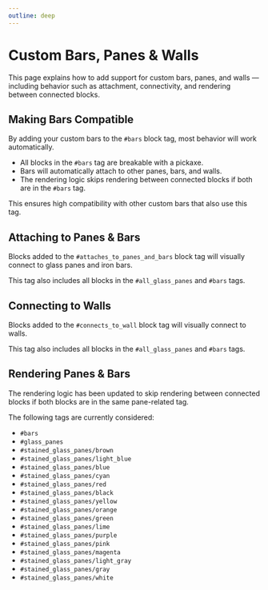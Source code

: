 ```yaml
---
outline: deep
---
```


# Custom Bars, Panes & Walls

This page explains how to add support for custom bars, panes, and walls — including behavior such as attachment, connectivity, and rendering between connected blocks.

## Making Bars Compatible

By adding your custom bars to the `#bars` block tag, most behavior will work automatically.

- All blocks in the `#bars` tag are breakable with a pickaxe.
- Bars will automatically attach to other panes, bars, and walls.
- The rendering logic skips rendering between connected blocks if both are in the `#bars` tag.

This ensures high compatibility with other custom bars that also use this tag.

## Attaching to Panes & Bars

Blocks added to the `#attaches_to_panes_and_bars` block tag will visually connect to glass panes and iron bars.

This tag also includes all blocks in the `#all_glass_panes` and `#bars` tags.

## Connecting to Walls

Blocks added to the `#connects_to_wall` block tag will visually connect to walls.

This tag also includes all blocks in the `#all_glass_panes` and `#bars` tags.

## Rendering Panes & Bars

The rendering logic has been updated to skip rendering between connected blocks if both blocks are in the same pane-related tag.

The following tags are currently considered:

- `#bars`
- `#glass_panes`
- `#stained_glass_panes/brown`
- `#stained_glass_panes/light_blue`
- `#stained_glass_panes/blue`
- `#stained_glass_panes/cyan`
- `#stained_glass_panes/red`
- `#stained_glass_panes/black`
- `#stained_glass_panes/yellow`
- `#stained_glass_panes/orange`
- `#stained_glass_panes/green`
- `#stained_glass_panes/lime`
- `#stained_glass_panes/purple`
- `#stained_glass_panes/pink`
- `#stained_glass_panes/magenta`
- `#stained_glass_panes/light_gray`
- `#stained_glass_panes/gray`
- `#stained_glass_panes/white`
